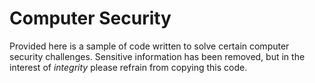 # Computer Security

Provided here is a sample of code written to solve certain computer security challenges. Sensitive information has been removed, but in the interest of _integrity_ please refrain from copying this code.
